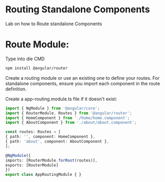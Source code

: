 # Routing Standalone Components

Lab on how to Route standalone Components

# Route Module: 
Type into die CMD
```bash
npm install @angular/router
```
Create a routing module or use an existing one to define your routes. For standalone components, ensure you import each component in the route definition.

Create a app-routing.module.ts file if it doesn't exist:

```typescript
import { NgModule } from '@angular/core';
import { RouterModule, Routes } from '@angular/router';
import { HomeComponent } from './home/home.component';
import { AboutComponent } from './about/about.component';

const routes: Routes = [
{ path: '', component: HomeComponent },
{ path: 'about', component: AboutComponent },
];

@NgModule({
imports: [RouterModule.forRoot(routes)],
exports: [RouterModule]
})
export class AppRoutingModule { }
```